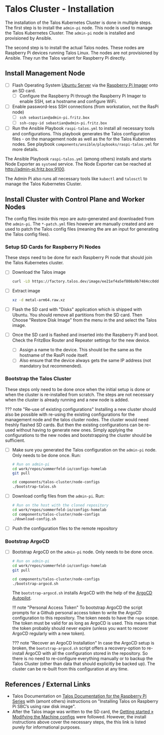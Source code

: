 # Talos Cluster - Installation

The installation of the Talos Kubernetes Cluster is done in multiple steps. The first step is to install the `admin-pi` node. This node is used to manage the Talos Kubernetes Cluster. The `admin-pi` node is installed and provisioned by Ansible.

The second step is to install the actual Talos nodes. These nodes are Raspberry Pi devices running Talos Linux. The nodes are not provisioned by Ansible. They run the Talos variant for Raspberry Pi directly.

## Install Management Node

- [ ] Flash Operating System [Ubuntu Server](https://ubuntu.com) via the [Raspberry Pi Imager](https://www.raspberrypi.com/software) onto an SD card.
    - [ ] Configure the Raspberry Pi through the Raspberry Pi Imager to enable SSH, set a hostname and configure WiFi.
- [ ] Enable password-less SSH connections (from workstation, not the RasPi node)
    - [ ] `ssh sebastian@admin-pi.fritz.box`
    - [ ] `ssh-copy-id sebastian@admin-pi.fritz.box`
- [ ] Run the Ansible Playbook `raspi-talos.yml` to install all necessary tools and configurations. This playbook generates the Talos configuration files - on the management node as well as the for the Talos Kubernetes nodes. See playbook `components/ansible/playbooks/raspi-talos.yml` for more details.

The Ansible Playbook `raspi-talos.yml` (among others) installs and starts Node Exporter as `systemd` service. The Node Exporter can be reached at <http://admin-pi.fritz.box:9100>.

The Admin Pi also runs all necessary tools like `kubectl` and `talosctl` to manage the Talos Kubernetes Cluster.

## Install Cluster with Control Plane and Worker Nodes

The config files inside this repo are auto-generated and downloaded from the `admin-pi`. The `*-patch.yml` files however are manually created and are used to patch the Talos config files (meaning the are an input for generating the Talos config files).

### Setup SD Cards for Raspberry Pi Nodes

These steps need to be done for each Raspberry Pi node that should join the Talos Kubernetes cluster.

- [ ] Download the Talos image

    ```bash
    curl -LO https://factory.talos.dev/image/ee21ef4a5ef808a9b7484cc0dda0f25075021691c8c09a276591eedb638ea1f9/v1.8.0/metal-arm64.raw.xz
    ```

- [ ] Extract image

    ```bash
    xz -d metal-arm64.raw.xz
    ```

- [ ] Flash the SD card with "Disks" application which is shipped with Ubuntu. You should remove all partitions from the SD card. Then Choose "Restore Disk Image" from the menu in the and select the Talos image.
- [ ] Once the SD card is flashed and inserted into the Raspberry Pi and boot. Check the FritzBox Router and Repeater settings for the new device.
    - [ ] Assign a name to the device. This should be the same as the hostname of the RasPi node itself.
    - [ ] Also ensure that the device always gets the same IP address (not mandatory but recommended).

### Bootstrap the Talos Cluster

These steps only need to be done once when the initial setup is done or when the cluster is re-installed from scratch. The steps are not necessary when the cluster is already running and a new node is added.

??? note "Re-use of existing configurations"
    Installing a new cluster should also be possible with re-using the existing configurations for the management node and the talos cluster nodes. The cluster would need freshly flashed SD cards. But then the existing configurations can be re-used without having to generate new ones. Simply applying the configurations to the new nodes and bootstrapping the cluster should be sufficient.

- [ ] Make sure you generated the Talos configuration on the `admin-pi` node. Only needs to be done once. Run:

    ```bash
    # Run on admin-pi
    cd work/repos/sommerfeld-io/configs-homelab
    git pull

    cd components/talos-cluster/node-configs
    ./bootstrap-talos.sh
    ```

- [ ] Download config files from the `admin-pi`. Run:

    ```bash
    # Run on the host with the cloned repository
    cd work/repos/sommerfeld-io/configs-homelab
    cd components/talos-cluster/node-configs
    ./download-config.sh
    ```

- [ ] Push the configuration files to the remote repository

### Bootstrap ArgoCD

- [ ] Bootstrap ArgoCD on the `admin-pi` node. Only needs to be done once.

    ```bash
    # Run on admin-pi
    cd work/repos/sommerfeld-io/configs-homelab
    git pull

    cd components/talos-cluster/node-configs
    ./bootstrap-argocd.sh
    ```

    The `bootstrap-argocd.sh` installs ArgoCD with the help of the [ArgoCD Autopilot](https://argocd-autopilot.readthedocs.io/en/stable/Getting-Started).

    !!! note "Personal Access Token"
        To bootstrap ArgoCD the script prompts for a Github personal access token to write the ArgoCD configuration to this repository. The token needs to have the `repo` scope. The token must be valid for as long as ArgoCD is used. This means that the token probably should never expire (unless you want to recover ArgoCD regularly with a new token).

    ??? note "Recover an ArgoCD Installation"
        In case the ArgoCD setup is broken, the `bootstrap-argocd.sh` script offers a recovery-option to re-install ArgoCD with all the configuration stored in the repository. So there is no need to re-configure everything manually or to backup the Talos Cluster (other than data that should explicitly be backed up). The cluster can be re-built from this configuration at any time.

## References / External Links

- Talos Documentation on [Talos Documentation for the Raspberry Pi Series](https://www.talos.dev/v1.8/talos-guides/install/single-board-computers/rpi_generic) with (amont others) instructions on "Installing Talos on Raspberry Pi SBC’s using raw disk image".
- After the Talos image was written to the SD card, the [Getting started &raquo; Modifying the Machine configs](https://www.talos.dev/v1.8/introduction/getting-started/#modifying-the-machine-configs) were followed. However, the install instructions above cover the necessary steps, the this link is listed purely for informational purposes.
